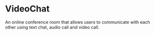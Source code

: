 # VideoChat
An online conference room that allows users to communicate with each other using text chat, audio call and video call.
